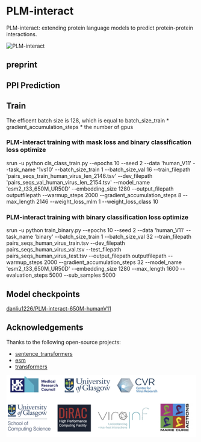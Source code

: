 # PLM-interact
PLM-interact: extending protein language models to predict protein-protein interactions.

![PLM-interact](https://github.com/liudan111/PLM-interact/blob/main/assets/PLM-interact.png)

## preprint


## PPI Prediction



## Train
The efficent batch size is 128, which is equal to  batch_size_train * gradient_accumulation_steps * the number of gpus

### PLM-interact training with mask loss and binary classification loss optimize
srun -u python cls_class_train.py --epochs 10 --seed 2 --data 'human_V11' --task_name '1vs10' --batch_size_train 1 --batch_size_val 16 --train_filepath 'pairs_seqs_train_human_virus_len_2146.tsv' --dev_filepath 'pairs_seqs_val_human_virus_len_2154.tsv' --model_name 'esm2_t33_650M_UR50D' --embedding_size 1280 --output_filepath outputfilepath --warmup_steps 2000 --gradient_accumulation_steps 8 --max_length 2146 --weight_loss_mlm 1 --weight_loss_class 10

### PLM-interact training with binary classification loss optimize
srun -u python train_binary.py --epochs 10 --seed 2 --data 'human_V11' --task_name 'binary' --batch_size_train 1 --batch_size_val 32 --train_filepath pairs_seqs_human_virus_train.tsv --dev_filepath pairs_seqs_human_virus_val.tsv --test_filepath pairs_seqs_human_virus_test.tsv --output_filepath outputfilepath --warmup_steps 2000 --gradient_accumulation_steps 32  --model_name 'esm2_t33_650M_UR50D' --embedding_size 1280 --max_length 1600 --evaluation_steps 5000 --sub_samples 5000


## Model checkpoints
[danliu1226/PLM-interact-650M-humanV11](https://huggingface.co/danliu1226/PLM-interact-650M-humanV11/upload/main)


## Acknowledgements

Thanks to the following open-source projects:
- [sentence_transformers](https://github.com/UKPLab/sentence-transformers)
- [esm](https://github.com/facebookresearch/esm)
- [transformers](https://github.com/huggingface/transformers)

![Logo](https://github.com/liudan111/PLM-interact/blob/main/assets/logo/Logo.png)

